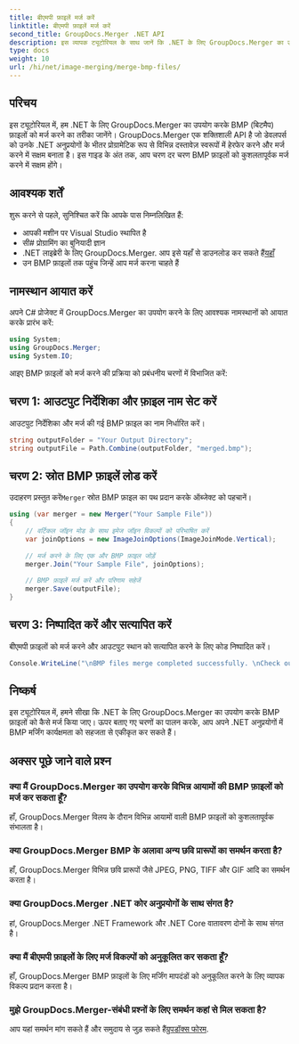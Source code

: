 ```yaml
---
title: बीएमपी फ़ाइलें मर्ज करें
linktitle: बीएमपी फ़ाइलें मर्ज करें
second_title: GroupDocs.Merger .NET API
description: इस व्यापक ट्यूटोरियल के साथ जानें कि .NET के लिए GroupDocs.Merger का उपयोग करके BMP फ़ाइलों को कैसे मर्ज किया जाए। अपने .NET अनुप्रयोगों को कुशलतापूर्वक विकसित करें।
type: docs
weight: 10
url: /hi/net/image-merging/merge-bmp-files/
---
```

## परिचय
इस ट्यूटोरियल में, हम .NET के लिए GroupDocs.Merger का उपयोग करके BMP (बिटमैप) फ़ाइलों को मर्ज करने का तरीका जानेंगे। GroupDocs.Merger एक शक्तिशाली API है जो डेवलपर्स को उनके .NET अनुप्रयोगों के भीतर प्रोग्रामेटिक रूप से विभिन्न दस्तावेज़ स्वरूपों में हेरफेर करने और मर्ज करने में सक्षम बनाता है। इस गाइड के अंत तक, आप चरण दर चरण BMP फ़ाइलों को कुशलतापूर्वक मर्ज करने में सक्षम होंगे।
## आवश्यक शर्तें
शुरू करने से पहले, सुनिश्चित करें कि आपके पास निम्नलिखित हैं:
- आपकी मशीन पर Visual Studio स्थापित है
- सी# प्रोग्रामिंग का बुनियादी ज्ञान
-  .NET लाइब्रेरी के लिए GroupDocs.Merger. आप इसे यहाँ से डाउनलोड कर सकते हैं[यहाँ](https://releases.groupdocs.com/merger/net/)
- उन BMP फ़ाइलों तक पहुंच जिन्हें आप मर्ज करना चाहते हैं
## नामस्थान आयात करें
अपने C# प्रोजेक्ट में GroupDocs.Merger का उपयोग करने के लिए आवश्यक नामस्थानों को आयात करके प्रारंभ करें:
```csharp
using System; 
using GroupDocs.Merger;
using System.IO;
```
आइए BMP फ़ाइलों को मर्ज करने की प्रक्रिया को प्रबंधनीय चरणों में विभाजित करें:
## चरण 1: आउटपुट निर्देशिका और फ़ाइल नाम सेट करें
आउटपुट निर्देशिका और मर्ज की गई BMP फ़ाइल का नाम निर्धारित करें।
```csharp
string outputFolder = "Your Output Directory";
string outputFile = Path.Combine(outputFolder, "merged.bmp");
```
## चरण 2: स्रोत BMP फ़ाइलें लोड करें
 उदाहरण प्रस्तुत करें`Merger` स्रोत BMP फ़ाइल का पथ प्रदान करके ऑब्जेक्ट को पहचानें।
```csharp
using (var merger = new Merger("Your Sample File"))
{
    // वर्टिकल जॉइन मोड के साथ इमेज जॉइन विकल्पों को परिभाषित करें
    var joinOptions = new ImageJoinOptions(ImageJoinMode.Vertical);
    
    // मर्ज करने के लिए एक और BMP फ़ाइल जोड़ें
    merger.Join("Your Sample File", joinOptions);
    
    // BMP फ़ाइलें मर्ज करें और परिणाम सहेजें
    merger.Save(outputFile);
}
```
## चरण 3: निष्पादित करें और सत्यापित करें
बीएमपी फ़ाइलों को मर्ज करने और आउटपुट स्थान को सत्यापित करने के लिए कोड निष्पादित करें।
```csharp
Console.WriteLine("\nBMP files merge completed successfully. \nCheck output in {0}", outputFolder);
```
## निष्कर्ष
इस ट्यूटोरियल में, हमने सीखा कि .NET के लिए GroupDocs.Merger का उपयोग करके BMP फ़ाइलों को कैसे मर्ज किया जाए। ऊपर बताए गए चरणों का पालन करके, आप अपने .NET अनुप्रयोगों में BMP मर्जिंग कार्यक्षमता को सहजता से एकीकृत कर सकते हैं।

## अक्सर पूछे जाने वाले प्रश्न
### क्या मैं GroupDocs.Merger का उपयोग करके विभिन्न आयामों की BMP फ़ाइलों को मर्ज कर सकता हूँ?
हाँ, GroupDocs.Merger विलय के दौरान विभिन्न आयामों वाली BMP फ़ाइलों को कुशलतापूर्वक संभालता है।
### क्या GroupDocs.Merger BMP के अलावा अन्य छवि प्रारूपों का समर्थन करता है?
हाँ, GroupDocs.Merger विभिन्न छवि प्रारूपों जैसे JPEG, PNG, TIFF और GIF आदि का समर्थन करता है।
### क्या GroupDocs.Merger .NET कोर अनुप्रयोगों के साथ संगत है?
हां, GroupDocs.Merger .NET Framework और .NET Core वातावरण दोनों के साथ संगत है।
### क्या मैं बीएमपी फ़ाइलों के लिए मर्ज विकल्पों को अनुकूलित कर सकता हूँ?
हाँ, GroupDocs.Merger BMP फ़ाइलों के लिए मर्जिंग मापदंडों को अनुकूलित करने के लिए व्यापक विकल्प प्रदान करता है।
### मुझे GroupDocs.Merger-संबंधी प्रश्नों के लिए समर्थन कहां से मिल सकता है?
 आप यहां समर्थन मांग सकते हैं और समुदाय से जुड़ सकते हैं[ग्रुपडॉक्स फोरम](https://forum.groupdocs.com/c/merger/32).